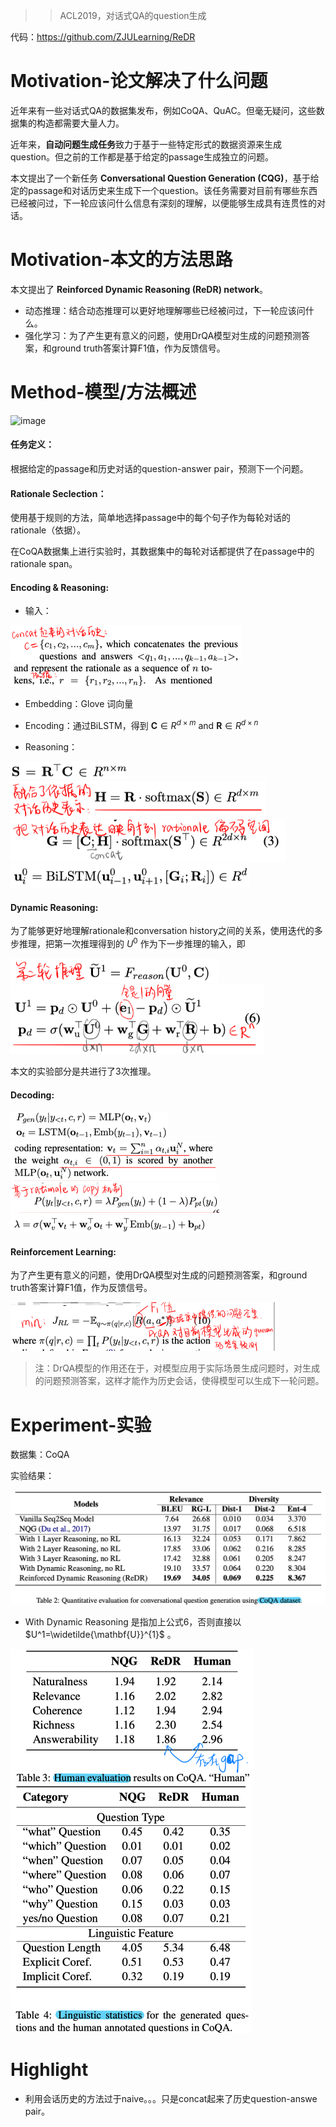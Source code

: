 > >ACL2019，对话式QA的question生成

代码：https://github.com/ZJULearning/ReDR



# Motivation-论文解决了什么问题

近年来有一些对话式QA的数据集发布，例如CoQA、QuAC。但毫无疑问，这些数据集的构造都需要大量人力。

近年来，**自动问题生成任务**致力于基于一些特定形式的数据资源来生成question。但之前的工作都是基于给定的passage生成独立的问题。

本文提出了一个新任务 **Conversational Question Generation (CQG)**，基于给定的passage和对话历史来生成下一个question。该任务需要对目前有哪些东西已经被问过，下一轮应该问什么信息有深刻的理解，以便能够生成具有连贯性的对话。


# Motivation-本文的方法思路

本文提出了 **Reinforced Dynamic Reasoning (ReDR) network**。

- 动态推理：结合动态推理可以更好地理解哪些已经被问过，下一轮应该问什么。
- 强化学习：为了产生更有意义的问题，使用DrQA模型对生成的问题预测答案，和ground truth答案计算F1值，作为反馈信号。



# Method-模型/方法概述

![image](http://forum.deepaccess.cn/uploads/default/optimized/1X/7e37946543b5fcae5368585f17a2d1b7ffd9ff68_2_690x312.png)

#### 任务定义：

根据给定的passage和历史对话的question-answer pair，预测下一个问题。

#### Rationale Seclection：

使用基于规则的方法，简单地选择passage中的每个句子作为每轮对话的rationale（依据）。

在CoQA数据集上进行实验时，其数据集中的每轮对话都提供了在passage中的rationale span。

#### Encoding & Reasoning:

- 输入：

<img src="../../images/image-20200118133000454.png" alt="image-20200118133000454" style="zoom:50%;" />

<img src="../../images/image-20200118133031546.png" alt="image-20200118133031546" style="zoom:50%;" />

- Embedding：Glove 词向量

- Encoding：通过BiLSTM，得到 $\mathbf{C} \in R^{d \times m} \text { and } \mathbf{R} \in R^{d \times n}$

- Reasoning：

<img src="../../images/image-20200118133249175.png" alt="image-20200118133249175" style="zoom:67%;" />

<img src="../../images/image-20200118133329744.png" alt="image-20200118133329744" style="zoom:67%;" />

<img src="../../images/image-20200118133347953.png" alt="image-20200118133347953" style="zoom:67%;" />

<img src="../../images/image-20200118133405973.png" alt="image-20200118133405973" style="zoom:67%;" />

#### Dynamic Reasoning:

为了能够更好地理解rationale和conversation history之间的关系，使用迭代的多步推理，把第一次推理得到的 $U^0$ 作为下一步推理的输入，即

<img src="../../images/image-20200118133650807.png" alt="image-20200118133650807" style="zoom:67%;" />

<img src="../../images/image-20200118133731935.png" alt="image-20200118133731935" style="zoom:67%;" />

本文的实验部分是共进行了3次推理。

#### Decoding:

<img src="../../images/image-20200118135046647.png" alt="image-20200118135046647" style="zoom:50%;" />

<img src="../../images/image-20200118135103160.png" alt="image-20200118135103160" style="zoom:50%;" />

<img src="../../images/image-20200118135122681.png" alt="image-20200118135122681" style="zoom:50%;" />

<img src="../../images/image-20200118135140237.png" alt="image-20200118135140237" style="zoom:50%;" />

#### Reinforcement Learning:

为了产生更有意义的问题，使用DrQA模型对生成的问题预测答案，和ground truth答案计算F1值，作为反馈信号。

<img src="../../images/image-20200118135452384.png" alt="image-20200118135452384" style="zoom:50%;" />

> 注：DrQA模型的作用还在于，对模型应用于实际场景生成问题时，对生成的问题预测答案，这样才能作为历史会话，使得模型可以生成下一轮问题。



# Experiment-实验

数据集：CoQA

实验结果：

<img src="../../images/image-20200118131647405.png" alt="image-20200118131647405" style="zoom:50%;" />

- With Dynamic Reasoning 是指加上公式6，否则直接以 $U^1=\widetilde{\mathbf{U}}^{1}$ 。

<img src="../../images/image-20200118131720117.png" alt="image-20200118131720117" style="zoom:50%;" />

<img src="../../images/image-20200118131825809.png" alt="image-20200118131825809" style="zoom:50%;" />



# Highlight

- 利用会话历史的方法过于naive。。。只是concat起来了历史question-answe pair。

